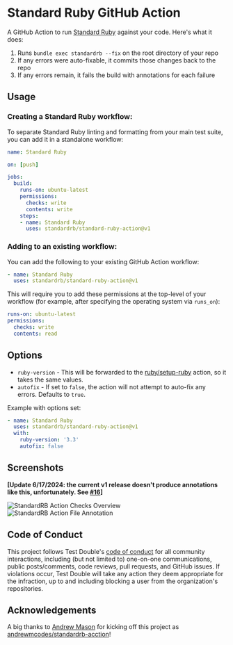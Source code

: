 # Standard Ruby GitHub Action

A GitHub Action to run [Standard Ruby](https://github.com/standardrb/standard)
against your code. Here's what it does:

1. Runs `bundle exec standardrb --fix` on the root directory of your repo
2. If any errors were auto-fixable, it commits those changes back to the repo
3. If any errors remain, it fails the build with annotations for each failure

## Usage

### Creating a Standard Ruby workflow:

To separate Standard Ruby linting and formatting from your main test suite, you
can add it in a standalone workflow:

```yaml
name: Standard Ruby

on: [push]

jobs:
  build:
    runs-on: ubuntu-latest
    permissions:
      checks: write
      contents: write
    steps:
    - name: Standard Ruby
      uses: standardrb/standard-ruby-action@v1
```

### Adding to an existing workflow:

You can add the following to your existing GitHub Action workflow:

```yaml
- name: Standard Ruby
  uses: standardrb/standard-ruby-action@v1
```

This will require you to add these permissions at the top-level of your workflow
(for example, after specifying the operating system via `runs_on`):

```yaml
runs-on: ubuntu-latest
permissions:
  checks: write
  contents: read
```

## Options

* `ruby-version` - This will be forwarded to the [ruby/setup-ruby](https://github.com/ruby/setup-ruby) action, so it takes the same values.
* `autofix` - If set to `false`, the action will not attempt to auto-fix any errors. Defaults to `true`.

Example with options set:

```yaml
- name: Standard Ruby
  uses: standardrb/standard-ruby-action@v1
  with:
    ruby-version: '3.3'
    autofix: false
```

## Screenshots

**[Update 6/17/2024: the current v1 release doesn't produce annotations like
this, unfortunately. See
[#16](https://github.com/standardrb/standard-ruby-action/issues/16)]**

![StandardRB Action Checks Overview](screenshots/check-overview.png)
![StandardRB Action File Annotation](screenshots/file-annotation.png)

## Code of Conduct

This project follows Test Double's [code of
conduct](https://testdouble.com/code-of-conduct) for all community interactions,
including (but not limited to) one-on-one communications, public posts/comments,
code reviews, pull requests, and GitHub issues. If violations occur, Test Double
will take any action they deem appropriate for the infraction, up to and
including blocking a user from the organization's repositories.

## Acknowledgements

A big thanks to [Andrew Mason](https://github.com/andrewmcodes) for kicking off
this project as
[andrewmcodes/standardrb-acction](https://github.com/andrewmcodes/standardrb-action)!
